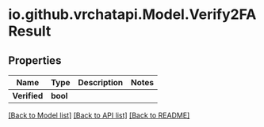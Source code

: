 # io.github.vrchatapi.Model.Verify2FAResult

## Properties

Name | Type | Description | Notes
------------ | ------------- | ------------- | -------------
**Verified** | **bool** |  | 

[[Back to Model list]](../README.md#documentation-for-models) [[Back to API list]](../README.md#documentation-for-api-endpoints) [[Back to README]](../README.md)

